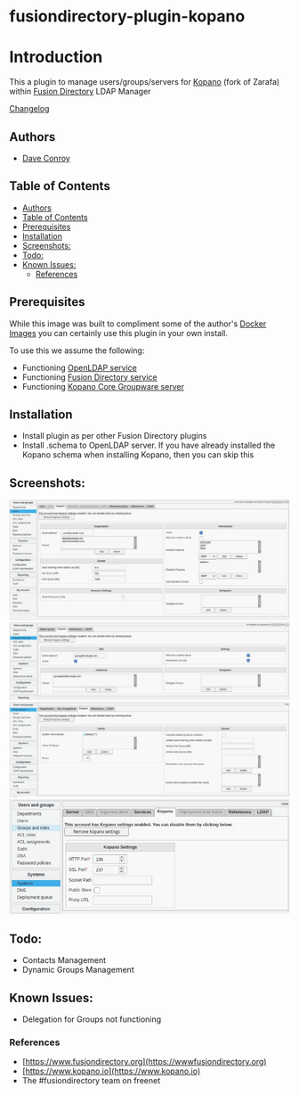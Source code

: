# fusiondirectory-plugin-kopano

# Introduction

This a plugin to manage users/groups/servers for [Kopano](https://www.kopano.io) (fork of Zarafa) within [Fusion Directory](https://wwwfusiondirectory.org) LDAP Manager

[Changelog](CHANGELOG.md)

## Authors

- [Dave Conroy](https://github.com/tiredofit)

## Table of Contents

- [Authors](#authors)
- [Table of Contents](#table-of-contents)
- [Prerequisites](#prerequisites)
- [Installation](#installation)
- [Screenshots:](#screenshots)
- [Todo:](#todo)
- [Known Issues:](#known-issues)
  - [References](#references)

## Prerequisites

While this image was built to compliment some of the author's [Docker Images](https://hub.docker.com/r/tiredofit) you can certainly use this plugin in your own install.

To use this we assume the following:

- Functioning [OpenLDAP service](https://github.com/tiredofit/docker-openldap-fusiondirectory)
- Functioning [Fusion Directory service](https://github.com/tiredofit/docker-fusiondirectory)
- Functioning [Kopano Core Groupware server](https://github.com/tiredofit/docker-kopano)

## Installation

- Install plugin as per other Fusion Directory plugins
- Install .schema to OpenLDAP server. If you have already installed the Kopano schema when installing Kopano, then you can skip this

## Screenshots:

![User Management](/screenshots/user-screenshot.jpg?raw=true "User Management")
![Group Management](/screenshots/group-screenshot.jpg?raw=true "Groups Management")
![Multi Tenant/Organization Management](/screenshots/organization-screenshot.jpg?raw=true "Organization Management")
![Multi Tenant/Systems Management](/screenshots/systems-screenshot.jpg?raw=true "Systems Management")

## Todo:

* Contacts Management
* Dynamic Groups Management

## Known Issues:

* Delegation for Groups not functioning


### References
- [https://www.fusiondirectory.org](https://wwwfusiondirectory.org)
- [https://www.kopano.io](https://www.kopano.io)
- The #fusiondirectory team on freenet
